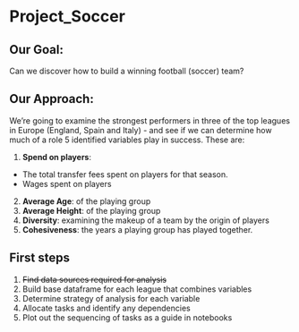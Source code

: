 # Project_Soccer

## Our Goal:
Can we discover how to build a winning football (soccer) team?

## Our Approach:
We’re going to examine the strongest performers in three of the top leagues in Europe  (England, Spain and Italy) - and see if we can determine how much of a role 5 identified variables play in success. These are:

1. **Spend on players**: 
- The total transfer fees spent on players for that season.
- Wages spent on players
2. **Average Age**: of the playing group
3. **Average Height**: of the playing group
4. **Diversity**: examining the makeup of a team by the origin of players
5. **Cohesiveness**: the years a playing group has played together.

## First steps
1. ~~Find data sources required for analysis~~
2. Build base dataframe for each league that combines variables
3. Determine strategy of analysis for each variable
4. Allocate tasks and identify any dependencies
5. Plot out the sequencing of tasks as a guide in notebooks
